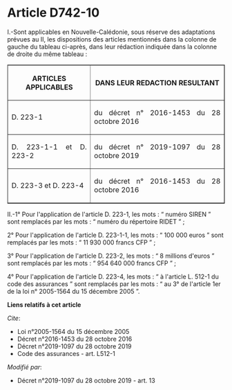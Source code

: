 # Article D742-10

I.-Sont applicables en Nouvelle-Calédonie, sous réserve des adaptations prévues au II, les dispositions des articles
mentionnés dans la colonne de gauche du tableau ci-après, dans leur rédaction indiquée dans la colonne de droite du même
tableau : 

<table border="1">
  <tbody>
    <tr>
      <th>

ARTICLES APPLICABLES </th>
      <th>

DANS LEUR REDACTION RESULTANT </th>
    </tr>
    <tr>
      <td align="justify">

D. 223-1 </td>
      <td align="justify">

du décret n° 2016-1453 du 28 octobre 2016 </td>
    </tr>
    <tr>
      <td align="justify">

D. 223-1-1 et D. 223-2 </td>
      <td align="justify">

du décret n° 2019-1097 du 28 octobre 2019 </td>
    </tr>
    <tr>
      <td align="justify">

D. 223-3 et D. 223-4 </td>
      <td align="justify">

du décret n° 2016-1453 du 28 octobre 2016 </td>
    </tr>
  </tbody>
</table>

II.-1° Pour l'application de l'article D. 223-1, les mots : “ numéro SIREN ” sont remplacés par les mots : “ numéro du
répertoire RIDET ” ; 

2° Pour l'application de l'article D. 223-1-1, les mots : “ 100 000 euros ” sont remplacés par les mots : “ 11 930 000 francs
CFP ” ; 

3° Pour l'application de l'article D. 223-2, les mots : “ 8 millions d'euros ” sont remplacés par les mots : “ 954 640 000
francs CFP ” ; 

4° Pour l'application de l'article D. 223-4, les mots : “ à l'article L. 512-1 du code des assurances ” sont remplacés par
les mots : “ au 3° de l'article 1er de la loi n° 2005-1564 du 15 décembre 2005 ”.

**Liens relatifs à cet article**

_Cite_:

  - Loi n°2005-1564 du 15 décembre 2005
  - Décret n°2016-1453 du 28 octobre 2016
  - Décret n°2019-1097 du 28 octobre 2019
  - Code des assurances - art. L512-1

_Modifié par_:

  - Décret n°2019-1097 du 28 octobre 2019 - art. 13
